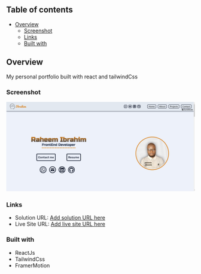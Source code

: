 ## Table of contents

- [Overview](#overview)
  - [Screenshot](#screenshot)
  - [Links](#links)
  - [Built with](#built-with)


## Overview
My personal portfolio built with react and tailwindCss

### Screenshot

![Screenshot](./src/components/images/screenShot.png)


### Links

- Solution URL: [Add solution URL here](https://github.com/hebrohim/portfolio_raheemIbrahim)
- Live Site URL: [Add live site URL here](https://raheemibrahim.vercel.app//)

### Built with

- ReactJs
- TailwindCss
- FramerMotion


 

